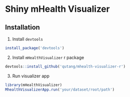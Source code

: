 # Shiny mHealth Visualizer 

## Installation

1. Install `devtools`

```r
install_package('devtools')
```

2. Install `mHealthVisualizer` r package

```r
devtools::install_github('qutang/mhealth-visualizer-r')
```

3. Run visualizer app

```r
library(mHealthVisualizer)
MhealthVisualizerApp.run('your/dataset/root/path')
```
